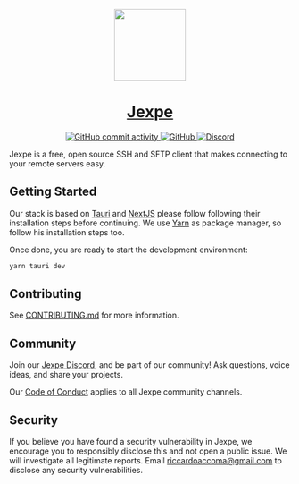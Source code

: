 <p align="center">
  <a href="https://jexpe.com">
    <picture>
      <source media="(prefers-color-scheme: dark)" srcset="https://github.com/jexpe-apps/jexpe/blob/dev/src-tauri/jexpe/icons/128x128@2x.png?raw=true">
      <img src="https://github.com/jexpe-apps/jexpe/blob/dev/src-tauri/jexpe/icons/128x128@2x.png?raw=true" height="128">
    </picture>
    <h1 align="center">Jexpe</h1>
  </a>
</p>

<p align="center">
  <a aria-label="GitHub commit activity" href="https://github.com/jexpe-apps/jexpe/graphs/commit-activity">
    <img alt="GitHub commit activity" src="https://img.shields.io/github/commit-activity/w/jexpe-apps/jexpe?logo=github&style=for-the-badge&labelColor=000000">
  </a>
  <a aria-label="License" href="https://github.com/jexpe-apps/jexpe/blob/dev/LICENSE">
    <img alt="GitHub" src="https://img.shields.io/github/license/jexpe-apps/jexpe?style=for-the-badge&labelColor=000000">
  </a>
  <a aria-label="Join the community on Discord" href="https://dicsord.com/invite/cfHmUnPDtM">
    <img alt="Discord" src="https://img.shields.io/discord/1056200236730699776?color=6A47C2&label=COMMUNITY&labelColor=000000&logo=discord&logoColor=FFF&style=for-the-badge">
  </a>
</p>

Jexpe is a free, open source SSH and SFTP client that makes connecting to your remote servers easy.

## Getting Started

Our stack is based on [Tauri](https://tauri.app/v1/guides/getting-started/prerequisites) and [NextJS](https://nextjs.org/docs/getting-started) please follow following their installation steps before continuing. We use [Yarn](https://yarnpkg.com/getting-started/install) as package manager, so follow his installation steps too.

Once done, you are ready to start the development environment:
```bash
yarn tauri dev
```

## Contributing

See [CONTRIBUTING.md](./.github/CONTRIBUTING.md) for more information.

## Community

Join our [Jexpe Discord](https://discord.com/invite/cfHmUnPDtM), and be part of our community! Ask questions, voice ideas, and share your projects.

Our [Code of Conduct](https://github.com/jexpe-apps/jexpe/blob/main/.github/CODE_OF_CONDUCT.md) applies to all Jexpe community channels.

## Security

If you believe you have found a security vulnerability in Jexpe, we encourage you to responsibly disclose this and not open a public issue. We will investigate all legitimate reports. Email [riccardoaccoma@gmail.com](mailto:riccardoaccoma@gmail.com) to disclose any security vulnerabilities.
